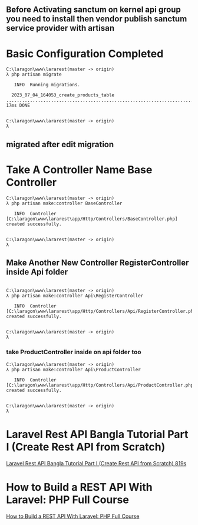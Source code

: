 ## Before Activating sanctum on kernel api group you need to install then vendor publish sanctum service provider with artisan

# Basic Configuration Completed

```
C:\laragon\www\lararest(master -> origin)
λ php artisan migrate

   INFO  Running migrations.

  2023_07_04_164053_create_products_table ................................................................................................ 17ms DONE


C:\laragon\www\lararest(master -> origin)
λ
```
## migrated after edit migration

# Take A Controller Name Base Controller

```
C:\laragon\www\lararest(master -> origin)
λ php artisan make:controller BaseController

   INFO  Controller [C:\laragon\www\lararest\app/Http/Controllers/BaseController.php] created successfully.


C:\laragon\www\lararest(master -> origin)
λ
```

## Make Another New Controller RegisterController inside Api folder
```

C:\laragon\www\lararest(master -> origin)
λ php artisan make:controller Api\RegisterController

   INFO  Controller [C:\laragon\www\lararest\app/Http/Controllers/Api/RegisterController.php] created successfully.


C:\laragon\www\lararest(master -> origin)
λ

```
### take ProductController inside on api folder too
```
C:\laragon\www\lararest(master -> origin)
λ php artisan make:controller Api\ProductController

   INFO  Controller [C:\laragon\www\lararest\app/Http/Controllers/Api/ProductController.php] created successfully.


C:\laragon\www\lararest(master -> origin)
λ

```

# Laravel Rest API Bangla Tutorial Part I (Create Rest API from Scratch)

[Laravel Rest API Bangla Tutorial Part I (Create Rest API from Scratch) 819s](https://www.youtube.com/watch?v=bK-9vuZoLqc&t=819s)

# How to Build a REST API With Laravel: PHP Full Course

[How to Build a REST API With Laravel: PHP Full Course](https://www.youtube.com/watch?v=YGqCZjdgJJk)
##